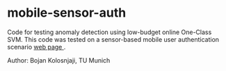 # mobile-sensor-auth

Code for testing anomaly detection using low-budget online One-Class SVM. This code was tested on a sensor-based mobile user authentication scenario <a href="https://dke.maastrichtuniversity.nl/zarras/files/MobileUserAuthentication.pdf"> web page </a>.

Author: Bojan Kolosnjaji, TU Munich
